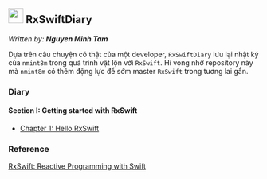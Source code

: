 ## <img src="https://github.com/nmint8m/rxswiftdiary/blob/master/Image/img-rx.png" height ="30"> RxSwiftDiary

*Written by: __Nguyen Minh Tam__*

Dựa trên câu chuyện có thật của một developer, `RxSwiftDiary` lưu lại nhật ký của `nmint8m` trong quá trình vật lộn với `RxSwift`. Hi vọng nhờ repository này mà `nmint8m` có thêm động lực để sớm master `RxSwift` trong tương lai gần.

### Diary

#### Section I: Getting started with RxSwift

- [Chapter 1: Hello RxSwift][Chapter 1]

### Reference

[RxSwift: Reactive Programming with Swift][Reference 1] 



[RxSwift Logo]: https://github.com/nmint8m/rxswiftdiary/blob/master/Image/img-rx.png=50x "RxSwift Logo"

[Chapter 1]: https://github.com/nmint8m/rxswiftdiary/blob/master/Diary/Section1-Chap1.md "Hello RxSwift"

[Reference 1]: https://store.raywenderlich.com/products/rxswift "RxSwift: Reactive Programming with Swift"